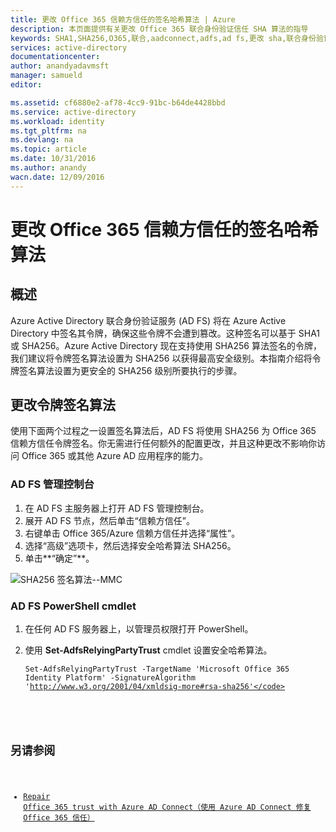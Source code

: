 ```yaml
---
title: 更改 Office 365 信赖方信任的签名哈希算法 | Azure
description: 本页面提供有关更改 Office 365 联合身份验证信任 SHA 算法的指导
keywords: SHA1,SHA256,O365,联合,aadconnect,adfs,ad fs,更改 sha,联合身份验证信任,信赖方信任
services: active-directory
documentationcenter: 
author: anandyadavmsft
manager: samueld
editor: 

ms.assetid: cf6880e2-af78-4cc9-91bc-b64de4428bbd
ms.service: active-directory
ms.workload: identity
ms.tgt_pltfrm: na
ms.devlang: na
ms.topic: article
ms.date: 10/31/2016
ms.author: anandy
wacn.date: 12/09/2016
---
```


# 更改 Office 365 信赖方信任的签名哈希算法
## 概述
Azure Active Directory 联合身份验证服务 (AD FS) 将在 Azure Active Directory 中签名其令牌，确保这些令牌不会遭到篡改。这种签名可以基于 SHA1 或 SHA256。Azure Active Directory 现在支持使用 SHA256 算法签名的令牌，我们建议将令牌签名算法设置为 SHA256 以获得最高安全级别。本指南介绍将令牌签名算法设置为更安全的 SHA256 级别所要执行的步骤。

## 更改令牌签名算法
使用下面两个过程之一设置签名算法后，AD FS 将使用 SHA256 为 Office 365 信赖方信任令牌签名。你无需进行任何额外的配置更改，并且这种更改不影响你访问 Office 365 或其他 Azure AD 应用程序的能力。

### AD FS 管理控制台
1. 在 AD FS 主服务器上打开 AD FS 管理控制台。
2. 展开 AD FS 节点，然后单击“信赖方信任”。
3. 右键单击 Office 365/Azure 信赖方信任并选择“属性”。
4. 选择“高级”选项卡，然后选择安全哈希算法 SHA256。
5. 单击**“确定”**。

![SHA256 签名算法--MMC](./media/active-directory-aadconnectfed-sha256guidance/mmc.png)  

### AD FS PowerShell cmdlet
1. 在任何 AD FS 服务器上，以管理员权限打开 PowerShell。
2. 使用 **Set-AdfsRelyingPartyTrust** cmdlet 设置安全哈希算法。

    <code>Set-AdfsRelyingPartyTrust -TargetName 'Microsoft Office 365 Identity Platform' -SignatureAlgorithm 'http://www.w3.org/2001/04/xmldsig-more#rsa-sha256'</code>

## 另请参阅
- [Repair Office 365 trust with Azure AD Connect（使用 Azure AD Connect 修复 Office 365 信任）](./active-directory-aadconnect-federation-management.md#repairthetrust)

<!---HONumber=Mooncake_1128_2016-->